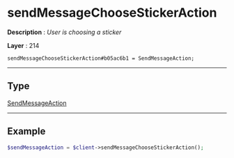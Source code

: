 # sendMessageChooseStickerAction

**Description** : *User is choosing a sticker*

**Layer** : 214

```tl
sendMessageChooseStickerAction#b05ac6b1 = SendMessageAction;
```

---

## Type

[SendMessageAction](type/SendMessageAction)

---

## Example

```php
$sendMessageAction = $client->sendMessageChooseStickerAction();
```